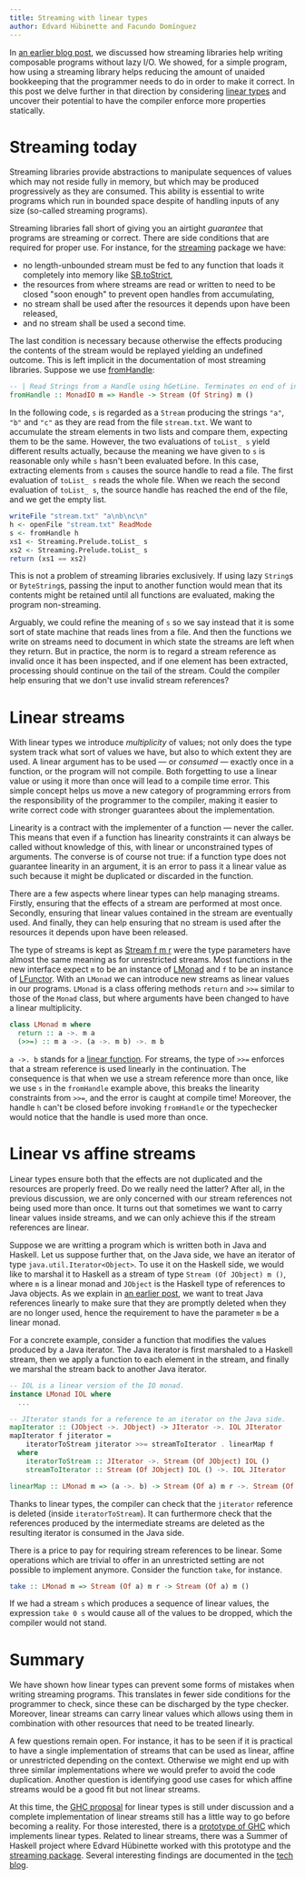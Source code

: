 ```yaml
---
title: Streaming with linear types
author: Edvard Hübinette and Facundo Domínguez
---
```


In
[an earlier blog post](http://www.tweag.io/posts/2017-07-27-streaming-programs.html),
we discussed how streaming libraries
help writing composable programs without lazy I/O. We showed, for
a simple program, how using a streaming library helps reducing the
amount of unaided bookkeeping that the programmer needs to do in order
to make it correct. In this post we delve further in that direction
by considering
[linear types](http://www.tweag.io/posts/2017-03-13-linear-types.html)
and uncover their potential to have the compiler enforce more
properties statically.

# Streaming today

Streaming libraries provide abstractions to manipulate
sequences of values which may not reside fully in memory, but which
may be produced progressively as they are consumed. This ability is
essential to write programs which run in bounded space despite of
handling inputs of any size (so-called streaming programs).

Streaming libraries fall short of giving you an airtight *guarantee*
that programs are streaming or correct.
There are side conditions that are required for proper use. For instance,
for the [streaming](http://www.stackage.org/package/streaming) package we
have:

 * no length-unbounded stream must be fed to any function that loads it
   completely into memory like
   [SB.toStrict](https://www.stackage.org/haddock/lts/streaming-bytestring/Data-ByteString-Streaming-Char8.html#v:toStrict),
 * the resources from where streams are read or written to need to
   be closed "soon enough" to prevent open handles from accumulating,
 * no stream shall be used after the resources it depends upon have
   been released,
 * and no stream shall be used a second time.

The last condition is necessary because otherwise the effects producing
the contents of the stream would be replayed yielding an undefined outcome.
This is left implicit in the documentation of most streaming libraries.
Suppose we use
[fromHandle](https://www.stackage.org/haddock/lts-9.4/streaming-0.1.4.5/Streaming-Prelude.html#v:fromHandle):

``` haskell
-- | Read Strings from a Handle using hGetLine. Terminates on end of input.
fromHandle :: MonadIO m => Handle -> Stream (Of String) m ()
```

In the following code, `s` is regarded as a `Stream` producing the strings `"a"`,
`"b"` and `"c"` as they are read from the file `stream.txt`.
We want to accumulate the stream elements in two lists
and compare them, expecting them to be the same. However, the two
evaluations of `toList_ s` yield different results actually, because
the meaning we have given to `s` is reasonable only while `s` hasn't been evaluated before.
In this case, extracting elements from `s` causes the source handle
to read a file. The first evaluation of `toList_ s` reads the whole
file. When we reach the second evaluation of `toList_ s`, the
source handle has reached the end of the file, and we get the empty
list.

``` haskell
writeFile "stream.txt" "a\nb\nc\n"
h <- openFile "stream.txt" ReadMode
s <- fromHandle h
xs1 <- Streaming.Prelude.toList_ s
xs2 <- Streaming.Prelude.toList_ s
return (xs1 == xs2)
```

This is not a problem of streaming libraries exclusively. If using lazy
`String`s or `ByteString`s, passing the input to another
function would mean that its contents might be retained until all
functions are evaluated, making the program non-streaming.

Arguably, we could refine the meaning of `s` so we say instead that
it is some sort of state machine that reads lines from a file. And
then the functions we write on streams need to document in which state
the streams are left when they return. But in practice, the norm is to
regard a stream reference as invalid once it has been inspected, and if
one element has been extracted, processing should continue on the tail
of the stream. Could the compiler help ensuring that we don't use
invalid stream references?

# Linear streams

With linear types we introduce _multiplicity_ of values; not only does
the type system track what sort of values we have, but also to which
extent they are used. A linear argument has to be used — or
_consumed_ — exactly once in a function, or the program will not
compile. Both forgetting to use a linear value or using it
more than once will lead to a compile time error. This simple concept 
helps us move a new category of programming errors from the
responsibility of the programmer to the compiler, making it easier
to write correct code with stronger guarantees about the implementation.

Linearity is a contract with the implementer of a function — never the
caller. This means that even if a function has linearity constraints it
can always be called without knowledge of this, with linear or
unconstrained types of arguments. The converse is of course not true:
if a function type does not guarantee linearity in an argument, it is
an error to pass it a linear value as such because it might be duplicated
or discarded in the function.

There are a few aspects where linear types can help managing streams.
Firstly, ensuring that the effects of a stream are performed at most
once. Secondly, ensuring that linear values contained in the stream are
eventually used. And finally, they can help ensuring that no stream is
used after the resources it depends upon have been released.

The type of streams is kept as
[Stream f m r](https://www.stackage.org/haddock/lts-9.17/streaming-0.1.4.5/Streaming-Internal.html#t:Stream)
were the type parameters
have almost the same meaning as for unrestricted streams. Most functions
in the new interface expect `m` to be an instance of [LMonad](https://github.com/m0ar/safe-streaming/blob/master/src/Control/Monad/LMonad.hs) and `f`
to be an instance of [LFunctor](https://github.com/m0ar/safe-streaming/blob/master/src/Data/Functor/LFunctor.hs).
With an `LMonad` we can introduce new streams as linear values in our 
programs.
`LMonad` is a class offering methods `return` and `>>=` similar to those of
the `Monad` class, but where arguments have been changed to have a
linear multiplicity.

```haskell
class LMonad m where
  return :: a ->. m a
  (>>=) :: m a ->. (a ->. m b) ->. m b
```

`a ->. b` stands for a [linear function](https://github.com/ghc-proposals/ghc-proposals/pull/111).
For streams, the type of `>>=` enforces that a stream reference is
used linearly in the continuation. The consequence is that when
we use a stream reference more than once, like we use `s` in the `fromHandle`
example above, this breaks the linearity constraints from `>>=`, and the
error is caught at compile time!
Moreover, the handle `h` can't be closed before invoking `fromHandle` or the
typechecker would notice that the handle is used more than once.

# Linear vs affine streams

Linear types ensure both that the effects are not duplicated and the
resources are properly freed. Do we really need the latter?
After all, in the previous discussion, we are only concerned with our
stream references not being used more than once.
It turns out that sometimes we want to carry linear values inside
streams, and we can only achieve this if the stream references are
linear.

Suppose we are writting a program which is written both in Java and
Haskell. Let us suppose further that, on the Java side, we have an iterator
of type `java.util.Iterator<Object>`. To use it on the Haskell side, we
would like to marshal it to Haskell as a stream of type
`Stream (Of JObject) m ()`, where `m` is a linear monad and `JObject` is
the Haskell type of references to Java objects.
As we explain in
[an earlier post](https://www.tweag.io/posts/2017-11-29-linear-jvm.html),
we want to treat Java references linearly to make sure that they are
promptly deleted when they are no longer used, hence the requirement
to have the parameter `m` be a linear monad.

For a concrete example, consider a function that modifies
the values produced by a Java iterator. The Java iterator is first
marshaled to a Haskell stream, then we apply a function to each
element in the stream, and finally we marshal the stream back to
another Java iterator.

```Haskell
-- IOL is a linear version of the IO monad.
instance LMonad IOL where
  ...

-- JIterator stands for a reference to an iterator on the Java side.
mapIterator :: (JObject ->. JObject) -> JIterator ->. IOL JIterator
mapIterator f jiterator =
    iteratorToStream jiterator >>= streamToIterator . linearMap f
  where
    iteratorToStream :: JIterator ->. Stream (Of JObject) IOL ()
    streamToIterator :: Stream (Of JObject) IOL () ->. IOL JIterator

linearMap :: LMonad m => (a ->. b) -> Stream (Of a) m r ->. Stream (Of b) m r
```

Thanks to linear types, the compiler can check that the `jiterator`
reference is deleted (inside `iteratorToStream`). It can furthermore check
that the references produced by the intermediate streams are
deleted as the resulting iterator is consumed in the Java side.

There is a price to pay for requiring stream references
to be linear. Some operations which are trivial to offer in an
unrestricted setting are not possible to implement anymore.
Consider the function `take`, for instance.

```haskell
take :: LMonad m => Stream (Of a) m r -> Stream (Of a) m ()
```

If we had a stream `s` which produces a sequence of linear values, the
expression `take 0 s` would cause all of the values to be dropped, which
the compiler would not stand.

# Summary

We have shown how linear types can prevent some forms of
mistakes when writing streaming programs. This translates in fewer
side conditions for the programmer to check, since these can
be discharged by the type checker.
Moreover, linear streams can carry linear values which allows using
them in combination with other resources that need to be treated
linearly.

A few questions remain open. For instance, it has to be seen if it
is practical to have a single implementation of streams that can be
used as linear, affine or unrestricted depending on the context.
Otherwise we might end up with three similar implementations where
we would prefer to avoid the code duplication.
Another question is identifying good use cases for which affine
streams would be a good fit but not linear streams.

At this time, the [GHC proposal](https://github.com/ghc-proposals/ghc-proposals/pull/111)
for linear types is still under
discussion and a complete implementation of linear streams still
has a little way to go before becoming a reality.
For those interested, there is a
[prototype of GHC](https://github.com/tweag/ghc/tree/linear-types)
which implements linear types. Related to linear streams,
there was a Summer of Haskell project where Edvard
Hübinette worked with this prototype and the
[streaming package](https://github.com/m0ar/safe-streaming).
Several interesting findings are documented
in the [tech blog](https://m0ar.github.io/safe-streaming/).
